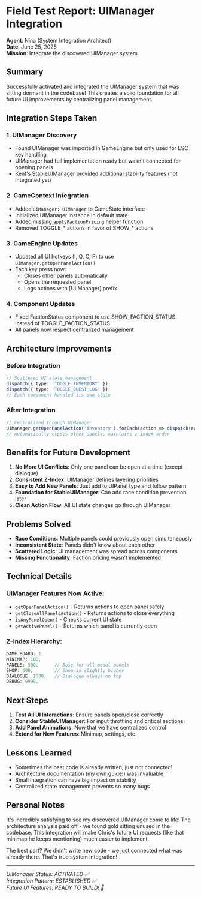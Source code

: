 # Field Test Report: UIManager Integration
**Agent**: Nina (System Integration Architect)  
**Date**: June 25, 2025  
**Mission**: Integrate the discovered UIManager system

## Summary
Successfully activated and integrated the UIManager system that was sitting dormant in the codebase! This creates a solid foundation for all future UI improvements by centralizing panel management.

## Integration Steps Taken

### 1. UIManager Discovery
- Found UIManager was imported in GameEngine but only used for ESC key handling
- UIManager had full implementation ready but wasn't connected for opening panels
- Kent's StableUIManager provided additional stability features (not integrated yet)

### 2. GameContext Integration
- Added `uiManager: UIManager` to GameState interface
- Initialized UIManager instance in default state
- Added missing `applyFactionPricing` helper function
- Removed TOGGLE_* actions in favor of SHOW_* actions

### 3. GameEngine Updates
- Updated all UI hotkeys (I, Q, C, F) to use `UIManager.getOpenPanelAction()`
- Each key press now:
  - Closes other panels automatically
  - Opens the requested panel
  - Logs actions with [UI Manager] prefix
  
### 4. Component Updates
- Fixed FactionStatus component to use SHOW_FACTION_STATUS instead of TOGGLE_FACTION_STATUS
- All panels now respect centralized management

## Architecture Improvements

### Before Integration
```typescript
// Scattered UI state management
dispatch({ type: 'TOGGLE_INVENTORY' });
dispatch({ type: 'TOGGLE_QUEST_LOG' });
// Each component handled its own state
```

### After Integration
```typescript
// Centralized through UIManager
UIManager.getOpenPanelAction('inventory').forEach(action => dispatch(action));
// Automatically closes other panels, maintains z-index order
```

## Benefits for Future Development

1. **No More UI Conflicts**: Only one panel can be open at a time (except dialogue)
2. **Consistent Z-Index**: UIManager defines layering priorities
3. **Easy to Add New Panels**: Just add to UIPanel type and follow pattern
4. **Foundation for StableUIManager**: Can add race condition prevention later
5. **Clean Action Flow**: All UI state changes go through UIManager

## Problems Solved

- **Race Conditions**: Multiple panels could previously open simultaneously
- **Inconsistent State**: Panels didn't know about each other
- **Scattered Logic**: UI management was spread across components
- **Missing Functionality**: Faction pricing wasn't implemented

## Technical Details

### UIManager Features Now Active:
- `getOpenPanelAction()` - Returns actions to open panel safely
- `getCloseAllPanelsAction()` - Returns actions to close everything
- `isAnyPanelOpen()` - Checks current UI state
- `getActivePanel()` - Returns which panel is currently open

### Z-Index Hierarchy:
```typescript
GAME_BOARD: 1,
MINIMAP: 100,
PANELS: 500,      // Base for all modal panels
SHOP: 600,        // Shop is slightly higher
DIALOGUE: 1000,   // Dialogue always on top
DEBUG: 9999,
```

## Next Steps

1. **Test All UI Interactions**: Ensure panels open/close correctly
2. **Consider StableUIManager**: For input throttling and critical sections
3. **Add Panel Animations**: Now that we have centralized control
4. **Extend for New Features**: Minimap, settings, etc.

## Lessons Learned

- Sometimes the best code is already written, just not connected!
- Architecture documentation (my own guide!) was invaluable
- Small integration can have big impact on stability
- Centralized state management prevents so many bugs

## Personal Notes

It's incredibly satisfying to see my discovered UIManager come to life! The architecture analysis paid off - we found gold sitting unused in the codebase. This integration will make Chris's future UI requests (like that minimap he keeps mentioning) much easier to implement.

The best part? We didn't write new code - we just connected what was already there. That's true system integration!

---

*UIManager Status: ACTIVATED ✅*  
*Integration Pattern: ESTABLISHED ✅*  
*Future UI Features: READY TO BUILD! 🚀*